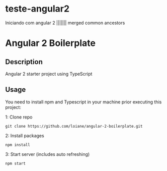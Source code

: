 
# teste-angular2
Iniciando com angular 2
||||||| merged common ancestors

# Angular 2  Boilerplate

## Description
Angular 2 starter project using TypeScript

## Usage
You need to install npm and Typescript in your machine prior executing this project:

1: Clone repo
```
git clone https://github.com/loiane/angular-2-boilerplate.git
```
2: Install packages
```
npm install
```
3: Start server (includes auto refreshing)
```
npm start
```

